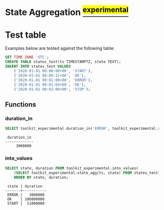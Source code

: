 # State Aggregation [<sup><mark>experimental</mark></sup>](/docs/README.md#tag-notes)

# Test table

Examples below are tested against the following table:

```SQL ,non-transactional
SET TIME ZONE 'UTC';
CREATE TABLE states_test(ts TIMESTAMPTZ, state TEXT);
INSERT INTO states_test VALUES
    ('2020-01-01 00:00:00+00', 'START'),
    ('2020-01-01 00:00:11+00', 'OK'),
    ('2020-01-01 00:01:00+00', 'ERROR'),
    ('2020-01-01 00:01:03+00', 'OK'),
    ('2020-01-01 00:02:00+00', 'STOP');
```

## Functions

### duration_in

```SQL
SELECT toolkit_experimental.duration_in('ERROR', toolkit_experimental.state_agg(ts, state)) FROM states_test;
```
```output
 duration_in
-------------
     3000000
```

### into_values

```SQL
SELECT state, duration FROM toolkit_experimental.into_values(
    (SELECT toolkit_experimental.state_agg(ts, state) FROM states_test))
    ORDER BY state, duration;
```
```output
 state | duration
-------+-----------
 ERROR |   3000000
 OK    | 106000000
 START |  11000000
```
